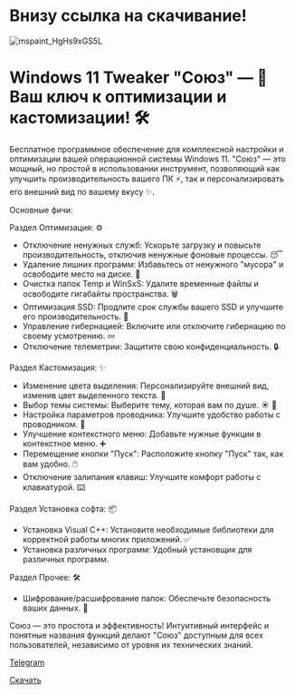 # Внизу ссылка на скачивание!

![mspaint_HgHs9xGS5L](https://github.com/user-attachments/assets/a005c8f8-ab04-4772-a6f7-1f7b6c4a0db0)

# Windows 11 Tweaker "Союз" — 🚀  Ваш ключ к оптимизации и кастомизации! 🛠️

Бесплатное программное обеспечение для комплексной настройки и оптимизации вашей операционной системы Windows 11.  "Союз" — это мощный, но простой в использовании инструмент, позволяющий как улучшить производительность вашего ПК ⚡️, так и персонализировать его внешний вид по вашему вкусу ✨.

Основные фичи:

Раздел Оптимизация: ⚙️

* Отключение ненужных служб:  Ускорьте загрузку и повысьте производительность, отключив ненужные фоновые процессы. 😴
* Удаление лишних программ: Избавьтесь от ненужного "мусора" и освободите место на диске. 🧹
* Очистка папок Temp и WinSxS:  Удалите временные файлы и освободите гигабайты пространства. 🗑️
* Оптимизация SSD:  Продлите срок службы вашего SSD и улучшите его производительность. 💾
* Управление гибернацией:  Включите или отключите гибернацию по своему усмотрению. 💤
* Отключение телеметрии:  Защитите свою конфиденциальность. 🔒


Раздел Кастомизация: ✨

* Изменение цвета выделения:  Персонализируйте внешний вид, изменив цвет выделенного текста. 🎨
* Выбор темы системы:  Выберите тему, которая вам по душе.  ☀️ 🌙
* Настройка параметров проводника:  Улучшите удобство работы с проводником. 📁
* Улучшение контекстного меню:  Добавьте нужные функции в контекстное меню. ➕
* Перемещение кнопки "Пуск":  Расположите кнопку "Пуск" так, как вам удобно.  🖱️
* Отключение залипания клавиш:  Улучшите комфорт работы с клавиатурой. ⌨️


Раздел Установка софта: 📦

* Установка Visual C++:  Установите необходимые библиотеки для корректной работы многих приложений.  ✅
* Установка различных программ:  Удобный установщик для различных программ.


Раздел Прочее: 🛠️

* Шифрование/расшифрование папок:  Обеспечьте безопасность ваших данных. 🔐


Союз — это простота и эффективность!  Интуитивный интерфейс и понятные названия функций делают "Союз" доступным для всех пользователей, независимо от уровня их технических знаний.

[Telegram](https://t.me/souyzfamily)

[Скачать](https://disk.yandex.ru/d/QITSuDqWWUuguA)
